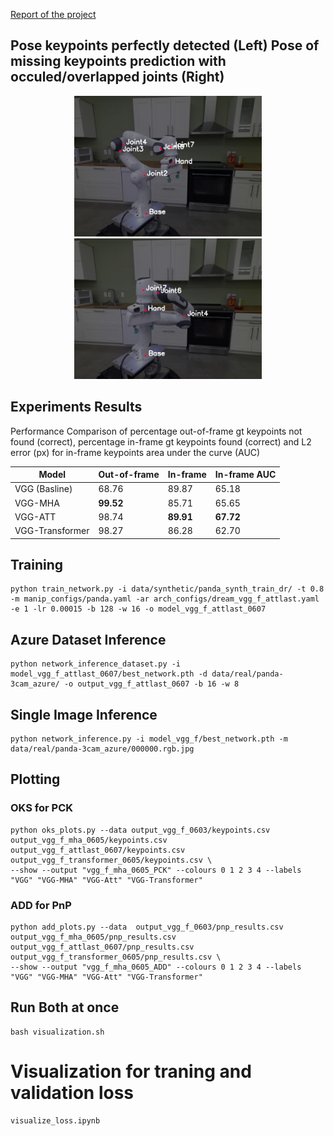 [Report of the project](https://drive.google.com/file/d/1kfFgt6tH3ZoA3aqDwPEZPkCZexhNW4yv/view?usp=sharing)

## Pose keypoints perfectly detected (Left) Pose of missing keypoints prediction with occuled/overlapped joints (Right) 

<p align="center">
<img width="300" src="images/vgg_f_0603.PNG">
<img width="300" src="images/vgg_f_0603_angle2.PNG">
</p>




## Experiments Results
Performance Comparison of percentage out-of-frame gt keypoints not found (correct),
percentage in-frame gt keypoints found (correct) and L2 error (px) for in-frame keypoints area under the curve (AUC)

<div align="center">

| **Model**          | **Out-of-frame** | **In-frame** | **In-frame AUC** |
|--------------------|------------------|--------------|------------------|
| VGG (Basline)      | 68.76            | 89.87        | 65.18            |
| VGG-MHA            | **99.52**        | 85.71        | 65.65            |
| VGG-ATT            | 98.74            | **89.91**    | **67.72**        |
| VGG-Transformer    | 98.27            | 86.28        | 62.70            |

</div>

## Training 

```shell
python train_network.py -i data/synthetic/panda_synth_train_dr/ -t 0.8 -m manip_configs/panda.yaml -ar arch_configs/dream_vgg_f_attlast.yaml -e 1 -lr 0.00015 -b 128 -w 16 -o model_vgg_f_attlast_0607
```

## Azure Dataset Inference
```shell
python network_inference_dataset.py -i model_vgg_f_attlast_0607/best_network.pth -d data/real/panda-3cam_azure/ -o output_vgg_f_attlast_0607 -b 16 -w 8
```
## Single Image Inference
```shell
python network_inference.py -i model_vgg_f/best_network.pth -m data/real/panda-3cam_azure/000000.rgb.jpg
```

## Plotting 
### OKS for PCK

```shell
python oks_plots.py --data output_vgg_f_0603/keypoints.csv output_vgg_f_mha_0605/keypoints.csv output_vgg_f_attlast_0607/keypoints.csv output_vgg_f_transformer_0605/keypoints.csv \
--show --output "vgg_f_mha_0605_PCK" --colours 0 1 2 3 4 --labels "VGG" "VGG-MHA" "VGG-Att" "VGG-Transformer"  

```

### ADD for PnP

```shell
python add_plots.py --data  output_vgg_f_0603/pnp_results.csv output_vgg_f_mha_0605/pnp_results.csv output_vgg_f_attlast_0607/pnp_results.csv output_vgg_f_transformer_0605/pnp_results.csv \
--show --output "vgg_f_mha_0605_ADD" --colours 0 1 2 3 4 --labels "VGG" "VGG-MHA" "VGG-Att" "VGG-Transformer"
```

## Run Both at once 
```shell
bash visualization.sh
``` 

# Visualization for traning and validation loss

```
visualize_loss.ipynb
```
